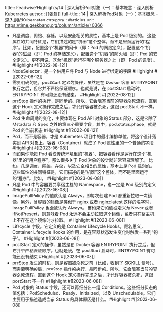 title:: Readwise/Highlights/14 | 深入解析Pod对象（一）：基本概念 - 深入剖析Kubernetes
author:: [[张磊]]
full-title:: 14 | 深入解析Pod对象（一）：基本概念 - 深入剖析Kubernetes
category:: #articles
url:: https://time.geekbang.org/column/article/40366
- 凡是调度、网络、存储，以及安全相关的属性，基本上是 Pod 级别的。
  这些属性的共同特征是，它们描述的是“机器”这个整体，而不是里面运行的“程序”。比如，配置这个“机器”的网卡（即：Pod 的网络定义），配置这个“机器”的磁盘（即：Pod 的存储定义），配置这个“机器”的防火墙（即：Pod 的安全定义）。更不用说，这台“机器”运行在哪个服务器之上（即：Pod 的调度）。 #Highlight #[[2022-08-12]]
- NodeSelector：是一个供用户将 Pod 与 Node 进行绑定的字段 #Highlight #[[2022-08-12]]
- 需要明确的是，postStart 定义的操作，虽然是在 Docker 容器 ENTRYPOINT 执行之后，但它并不严格保证顺序。也就是说，在 postStart 启动时，ENTRYPOINT 有可能还没有结束。 #Highlight #[[2022-08-12]]
- preStop 操作的执行，是同步的。所以，它会阻塞当前的容器杀死流程，直到这个 Hook 定义操作完成之后，才允许容器被杀死，这跟 postStart 不一样。 #Highlight #[[2022-08-12]]
- Pod 生命周期的变化，主要体现在 Pod API 对象的 Status 部分，这是它除了 Metadata 和 Spec 之外的第三个重要字段。其中，pod.status.phase，就是 Pod 的当前状态 #Highlight #[[2022-08-12]]
- Pod，而不是容器，才是 Kubernetes 项目中的最小编排单位。将这个设计落实到 API 对象上，容器（Container）就成了 Pod 属性里的一个普通的字段 #Highlight #[[2023-06-08]]
- 而如果你能把 Pod 看成传统环境里的“机器”、把容器看作是运行在这个“机器”里的“用户程序”，那么很多关于 Pod 对象的设计就非常容易理解了。
  比如，凡是调度、网络、存储，以及安全相关的属性，基本上是 Pod 级别的。
  这些属性的共同特征是，它们描述的是“机器”这个整体，而不是里面运行的“程序”。比如， #Highlight #[[2023-06-08]]
- 凡是 Pod 中的容器要共享宿主机的 Namespace，也一定是 Pod 级别的定义 #Highlight #[[2023-06-08]]
- ImagePullPolicy 的值默认是 Always，即每次创建 Pod 都重新拉取一次镜像。另外，当容器的镜像是类似于 nginx 或者 nginx:latest 这样的名字时，ImagePullPolicy 也会被认为 Always。
  而如果它的值被定义为 Never 或者 IfNotPresent，则意味着 Pod 永远不会主动拉取这个镜像，或者只在宿主机上不存在这个镜像时才拉取。 #Highlight #[[2023-06-08]]
- Lifecycle 字段。它定义的是 Container Lifecycle Hooks。顾名思义，Container Lifecycle Hooks 的作用，是在容器状态发生变化时触发一系列“钩子”。 #Highlight #[[2023-06-08]]
- postStart 定义的操作，虽然是在 Docker 容器 ENTRYPOINT 执行之后，但它并不严格保证顺序。也就是说，在 postStart 启动时，ENTRYPOINT 有可能还没有结束 #Highlight #[[2023-06-08]]
- preStop 发生的时机，则是容器被杀死之前（比如，收到了 SIGKILL 信号）。而需要明确的是，preStop 操作的执行，是同步的。所以，它会阻塞当前的容器杀死流程，直到这个 Hook 定义操作完成之后，才允许容器被杀死，这跟 postStart 不一样 #Highlight #[[2023-06-08]]
- Pod 对象的 Status 字段，还可以再细分出一组 Conditions。这些细分状态的值包括：PodScheduled、Ready、Initialized，以及 Unschedulable。它们主要用于描述造成当前 Status 的具体原因是什么。 #Highlight #[[2023-06-08]]